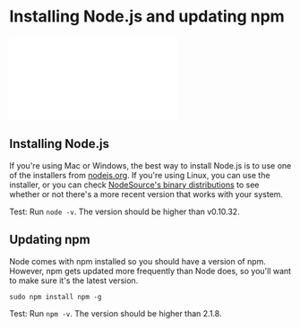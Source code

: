 <!--
title: 02 - Installing Node.js and updating npm
featured: true
-->

# Installing Node.js and updating npm

<iframe src="//www.youtube.com/embed/wREima9e6vk" frameborder="0" allowfullscreen></iframe>

## Installing Node.js

If you're using Mac or Windows, the best way to install Node.js is to use one of the installers from [nodejs.org](http://nodejs.org). If you're using Linux, you can use the installer, or you can check [NodeSource's binary distributions](https://github.com/nodesource/distributions) to see whether or not there's a more recent version that works with your system.

Test: Run `node -v`. The version should be higher than v0.10.32.

## Updating npm

Node comes with npm installed so you should have a version of npm. However, npm gets updated more frequently than Node does, so you'll want to make sure it's the latest version.

`sudo npm install npm -g`

Test: Run `npm -v`. The version should be higher than 2.1.8.
